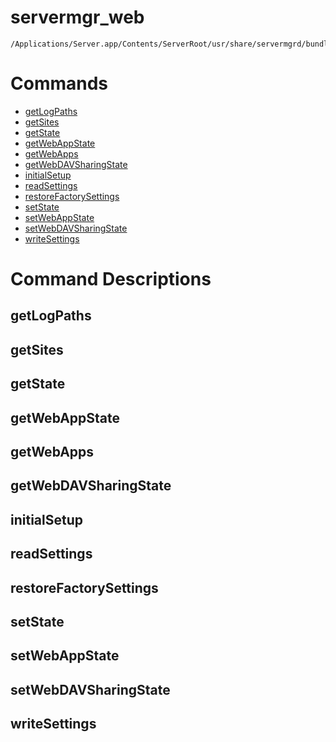 # servermgr_web

```console
/Applications/Server.app/Contents/ServerRoot/usr/share/servermgrd/bundles/servermgr_web.bundle/Contents/MacOS/servermgr_web
```

# Commands

* [getLogPaths](https://github.com/erikberglund/servermgr_commands/blob/master/servermgr_web.md#getlogpaths)
* [getSites](https://github.com/erikberglund/servermgr_commands/blob/master/servermgr_web.md#getsites)
* [getState](https://github.com/erikberglund/servermgr_commands/blob/master/servermgr_web.md#getstate)
* [getWebAppState](https://github.com/erikberglund/servermgr_commands/blob/master/servermgr_web.md#getwebappstate)
* [getWebApps](https://github.com/erikberglund/servermgr_commands/blob/master/servermgr_web.md#getwebapps)
* [getWebDAVSharingState](https://github.com/erikberglund/servermgr_commands/blob/master/servermgr_web.md#getwebdavsharingstate)
* [initialSetup](https://github.com/erikberglund/servermgr_commands/blob/master/servermgr_web.md#initialsetup)
* [readSettings](https://github.com/erikberglund/servermgr_commands/blob/master/servermgr_web.md#readsettings)
* [restoreFactorySettings](https://github.com/erikberglund/servermgr_commands/blob/master/servermgr_web.md#restorefactorysettings)
* [setState](https://github.com/erikberglund/servermgr_commands/blob/master/servermgr_web.md#setstate)
* [setWebAppState](https://github.com/erikberglund/servermgr_commands/blob/master/servermgr_web.md#setwebappstate)
* [setWebDAVSharingState](https://github.com/erikberglund/servermgr_commands/blob/master/servermgr_web.md#setwebdavsharingstate)
* [writeSettings](https://github.com/erikberglund/servermgr_commands/blob/master/servermgr_web.md#writesettings)

# Command Descriptions

## getLogPaths

## getSites

## getState

## getWebAppState

## getWebApps

## getWebDAVSharingState

## initialSetup

## readSettings

## restoreFactorySettings

## setState

## setWebAppState

## setWebDAVSharingState

## writeSettings

